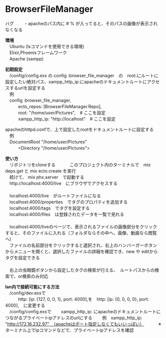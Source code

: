# BrowserFileManager

バグ　　
・apacheのパス内に # % が入ってると、そのパスの画像が表示されなくなる

**環境**  
　Ubuntu (lsコマンドを使用できる環境)  
　Elixir,Phoenixフレームワーク  
　Apache (xampp)  

**初期設定**  
　/config/config.exs の config :browser_file_manager　の　root:にルートに設定したい絶対パス、xampp_http_ip:にapacheのドキュメントルートにアクセスするurlを設定する  
　例  
　config :browser_file_manager,  
　　　ecto_repos: [BrowserFileManager.Repo],  
　　　root: "/home/user/Pictures",　# ここを設定  
　　　xampp_http_ip: "http://localhost"　# ここを設定  
   
 apacheのhttpd.confで、上で設定したrootをドキュメントルートに設定する  
　例  
　DocumentRoot "/home/user/Pictures"  
　　　<Directory "/home/user/Pictures">  

**使い方**  
　リポジトリをcloneする　　
　このプロジェクト内のターミナルで　mix deps.get と mix ecto.create を実行  
　続けて、 mix phx.server　で起動する  
　http://localhost:4000/live　にブラウザでアクセスする  
　  
　localhost:4000/live　がルートファイルになる  
　localhost:4000/properties　でタグのプロパティを追加する  
　localhost:4000/tags　でタグを設定する  
　localhost:4000/files　は登録されたデータを一覧で見れる  
　  
　localhost:4000/liveのページで、表示されるファイルの画像部分をクリックすると、そのファイルに入れる（フォルダならその中へ、画像、動画なら閲覧へ)  
　ファイルの名前部分をクリックすると選択され、右上のハンバーガーボタンからメニューを開くと、選択したファイルの詳細を確認でき、new や editからタグを設定できる  
　  
　右上の虫眼鏡ボタンから設定したタグの検索が行える、　ルートパスからの検索で、or検索のみ対応  
   
**lan内で接続可能にする方法**  
　/config/dev.exsで  
　　　http: [ip: {127, 0, 0, 1}, port: 4000],を　http: [ip: {0, 0, 0, 0}, port: 4000],　に変更する  
　/config/config.exsで
  　　xampp_http_ip: にapacheのドキュメントルートにつながるプライベートipアドレスのurlにする
  　　例　xampp_http_ip: "http://172.16.232.97"　（apacheはポート指定しなくてもいいっぽい）
　　　※　ターミナル上でipコマンドなどで、プライベートipアドレスを確認
